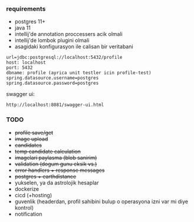 
### requirements
- postgres 11+
- java 11
- intellij'de annotation proccessers acik olmali
- intellij'de lombok plugini olmali
- asagidaki konfigurasyon ile calisan bir veritabani

```
url=jdbc:postgresql://localhost:5432/profile
host: localhost
port: 5432
dbname: profile (ayrica unit testler icin profile-test)
spring.datasource.username=postgres
spring.datasource.password=postgres
```

swagger ui:
```
http://localhost:8081/swagger-ui.html
```

### TODO
- ~~profile save/get~~
- ~~image upload~~
- ~~candidates~~
- ~~temp candidate calculation~~
- ~~imagelari paylasma (blob sanirim)~~
- ~~validation (dogum gunu eksik vs.)~~
- ~~error handlers + response messages~~
- ~~postgres + earthdistance~~
- yukselen, ya da astrolojik hesaplar
- dockerize
- cicd (+hosting)
- guvenlik (headerdan, profil sahibini bulup o operasyona izni var mi diye kontrol)
- notification
